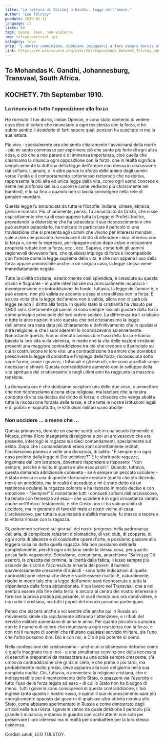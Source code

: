 ```yaml
---
title: "La lettera di Tolstoj a Gandhi, legge dell'amore."
author: "Leo Tolstoy"
pubdate: 2019-02-11
language: it
likes: 88
tags: peace, love, non-violence
img: tolsoy-portrait.jpg
category: love
snip: "E mentre camminiamo, dobbiamo impegnarci a fare sempre marcia avanti. Non possiamo tornare indietro."
link: https://en.wikisource.org/wiki/Correspondence_between_Tolstoy_and_Gandhi
---
```






## To Mohandas K. Gandhi, Johannesburg, Transvaal, South Africa.
## KOCHETY. 7th September 1910.


### La rinuncia di tutto l'opposizione alla forza

Ho ricevuto il tuo diario, Indian Opinion, e sono stato contento di vedere cosa dice di coloro che rinunciano a ogni resistenza con la forza, e ho subito sentito il desiderio di farti sapere quali pensieri ha suscitato in me la sua lettura.

Più vivo - specialmente ora che sento chiaramente l'avvicinarsi della morte - più mi sento commosso per esprimere ciò che sento più forte di ogni altra cosa, e ciò che a mio parere è di immensa importanza, cioè quella che chiamiamo la rinuncia ogni opposizione con la forza, che in realtà significa semplicemente la dottrina della legge dell'amore non messa in discussione dai sofismi. L'amore, o in altre parole lo sforzo delle anime degli uomini verso l'unità e il comportamento sottomesso reciproco che ne deriva, rappresenta la più alta ed unica legge della vita, come ogni uomo conosce e sente nel profondo del suo cuore (e come vediamo più chiaramente nei bambini), e lo sa fino a quando non si lascia coinvolgere nella rete di pensieri mondani.

Questa legge fu annunciata da tutte le filosofie: indiana, cinese, ebraica, greca e romana. Più chiaramente, penso, fu annunciato da Cristo, che disse esplicitamente che su di esso appese tutta la Legge ei Profeti. Inoltre, prevedendo la distorsione che ha ostacolato il suo riconoscimento e che può sempre ostacolarlo, ha indicato in particolare il pericolo di una travisazione che si presenta agli uomini che vivono per interessi mondani, vale a dire che possono rivendicare il diritto di difendere i loro interessi con la forza o, come lo espresse, per ripagare colpo dopo colpo e recuperare proprietà rubate con la forza, ecc., ecc. Sapeva, come tutti gli uomini ragionevoli dovevano fare, che qualsiasi impiego di forza è incompatibile con l'amore come la legge suprema della vita, e che non appena l'uso della forza appare ammissibile anche in un singolo caso, la legge stessa viene immediatamente negata.

Tutta la civiltà cristiana, esteriormente così splendida, è cresciuta su questa strana e flagrante - in parte intenzionale ma principalmente inconscia - incomprensione e contraddizione. In fondo, tuttavia, la legge dell'amore è, e può essere, non più valida se accanto a essa si crea difesa con la forza. E se una volta che la legge dell'amore non è valida, allora non ci sarà più legge se non il diritto alla forza. In quello stato la cristianità ha vissuto per 1.900 anni. Certamente gli uomini si sono sempre lasciati guidare dalla forza come principio principale del loro ordine sociale. La differenza tra il cristiano e tutte le altre nazioni è solo questa: che nel cristianesimo la legge dell'amore era stata data più chiaramente e definitivamente che in qualsiasi altra religione, e che i suoi aderenti lo riconoscevano solennemente. Nonostante questo, hanno ritenuto ammissibile l'uso della forza e hanno basato la loro vita sulla violenza, in modo che la vita delle nazioni cristiane presenti una maggiore contraddizione tra ciò che credono e il principio su cui si costruiscono le loro vite: una contraddizione tra amore che dovrebbe prescrivere la legge di condotta e l'impiego della forza, riconosciuta sotto varie forme, come i governi, i tribunali e gli eserciti, che sono accettati come necessari e stimati. Questa contraddizione aumentò con lo sviluppo della vita spirituale del cristianesimo e negli ultimi anni ha raggiunto la massima tensione.

La domanda ora è che dobbiamo scegliere una delle due cose, o ammettere che non riconosciamo alcuna etica religiosa, ma lasciare che la nostra condotta di vita sia decisa dal diritto di forza; o chiedere che venga abolita tutta la riscossione forzata delle tasse, e che tutte le nostre istituzioni legali e di polizia e, soprattutto, le istituzioni militari siano abolite.

### Non uccidere ... a meno che ...

Questa primavera, durante un esame scritturale in una scuola femminile di Mosca, prima il loro insegnante di religione e poi un arcivescovo che era presente, interrogò le ragazze sui dieci comandamenti, specialmente sul sesto. Dopo che i comandamenti erano stati correttamente recitati, l'arcivescovo poneva a volte una domanda, di solito: "È sempre e in ogni caso proibito dalla legge di Dio uccidere?" E le sfortunate ragazze, ingannate dal loro istruttore, dovettero rispondere e risposero: "Non sempre, perché è lecito in guerra e alle esecuzioni". Quando, tuttavia, questa domanda addizionale consueta - se è sempre un peccato uccidere - è stata messa in una di queste sfortunate creature (quello che sto dicendo non è un aneddoto, ma in realtà è accaduto e mi è stato detto da un testimone oculare) la ragazza colorato e ha risposto in modo deciso e con emozione - "Sempre!" E nonostante tutti i consueti sofismi dell'arcivescovo, ha tenuto con fermezza ad essa - che uccidere è in ogni circostanza vietato anche nell'Antico Testamento, e che Cristo non ci ha solo proibito di uccidere, ma in generale di fare del male ai nostri vicino di casa. L'arcivescovo, per tutta la sua maestà e abilità manuale, fu messo a tacere e la vittoria rimase con la ragazza.

Sì, potremmo scrivere sui giornali dei nostri progressi nella padronanza dell'aria, di complicate relazioni diplomatiche, di vari club, di scoperte, di ogni sorta di alleanze e di cosiddette opere d'arte, e possiamo passare alla leggera cosa ha detto quella ragazza. Ma non possiamo deliriarla completamente, perché ogni cristiano sente la stessa cosa, per quanto possa farlo vagamente. Socialismo, comunismo, anarchismo "Salvezza Gli eserciti, la crescita del crimine, la libertà dalla fatica, il lusso sempre più assurdo dei ricchi e l'accresciuta miseria dei poveri, il numero spaventosamente crescente di suicidi - sono tutte indicazioni di quella contraddizione interna che deve e vuole essere risolto. E, naturalmente, risolto in modo tale che la legge dell'amore sarà riconosciuta e tutta la dipendenza dalla forza abbandonata. Il tuo lavoro nel Transvaal, che a noi sembra essere alla fine della terra, è ancora al centro del nostro interesse e fornisce la prova pratica più pesante, in cui il mondo può ora condividere, e non solo il cristiano, ma tutti i popoli del mondo possono partecipare.

Penso che piacerà anche a voi sentire che anche qui in Russia un movimento simile sta rapidamente attirando l'attenzione, e i rifiuti del servizio militare aumentano di anno in anno. Per quanto piccolo sia ancora con te il numero di coloro che rinunciano a ogni resistenza con la forza, e con noi il numero di uomini che rifiutano qualsiasi servizio militare, sia l'uno che l'altro possono dire: Dio è con noi, e Dio è più potente di uomo.

Nella confessione del cristianesimo - anche un cristianesimo deforme come è quello insegnato tra di noi - e una simultanea convinzione della necessità di eserciti e preparativi da massacrare su una scala sempre crescente, c'è un'ovvia contraddizione che grida al cielo, e che prima o più tardi, ma probabilmente molto presto, deve apparire alla luce del giorno nella sua completa nudità. Ciò, tuttavia, o annienterà la religione cristiana, che è indispensabile per il mantenimento dello Stato, o spazzerà via l'esercito e tutto l'uso della forza legata ad esso - di cui lo Stato non ha bisogno di meno. Tutti i governi sono consapevoli di questa contraddizione, il tuo inglese tanto quanto il nostro russo, e quindi il suo riconoscimento sarà più energicamente opposto dai governi di qualsiasi altra attività nemica allo Stato, come abbiamo sperimentato in Russia e come dimostrato dagli articoli nella tua rivista. I governi sanno da quale direzione il pericolo più grande li minaccia, e stanno in guardia con occhi attenti non solo per preservare i loro interessi ma in realtà per combattere per la loro stessa esistenza.

Cordiali saluti, LEO TOLSTOY.

